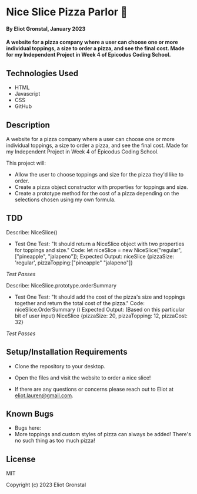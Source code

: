 # Nice Slice Pizza Parlor 🍕

#### By Eliot Gronstal, January 2023

#### A website for a pizza company where a user can choose one or more individual toppings, a size to order a pizza, and see the final cost. Made for my Independent Project in Week 4 of Epicodus Coding School.

## Technologies Used

* HTML
* Javascript
* CSS
* GitHub

## Description

A website for a pizza company where a user can choose one or more individual toppings, a size to order a pizza, and see the final cost. Made for my Independent Project in Week 4 of Epicodus Coding School.

This project will:
* Allow the user to choose toppings and size for the pizza they'd like to order.
* Create a pizza object constructor with properties for toppings and size.
* Create a prototype method for the cost of a pizza depending on the selections chosen using my own formula.

## TDD

Describe: NiceSlice()

* Test One
Test: "It should return a NiceSlice object with two properties for toppings and size."
Code: 
let niceSlice = new NiceSlice("regular", ["pineapple", "jalapeno"]);
Expected Output: niceSlice {pizzaSize: 'regular', pizzaTopping:["pineapple" "jalapeno"]}

<!-- function NiceSlice(pizzaSize, pizzaTopping) {
  this.pizzaSize = pizzaSize;
  this.pizzaTopping = pizzaTopping;
} -->

*Test Passes*

Describe: NiceSlice.prototype.orderSummary

* Test One
Test: "It should add the cost of the pizza's size and toppings together and return the total cost of the pizza."
Code: 
niceSlice.OrderSummary ()
Expected Output: (Based on this particular bit of user input) NiceSlice {pizzaSize: 20, pizzaTopping: 12, pizzaCost: 32}

<!-- NiceSlice.prototype.orderSummary = function() {
  this.pizzaCost = (this.pizzaSize + this.pizzaTopping);
  return this.pizzaCost;
} -->

*Test Passes*

## Setup/Installation Requirements

* Clone the repository to your desktop.
* Open the files and visit the website to order a nice slice!

* If there are any questions or concerns please reach out to Eliot at eliot.lauren@gmail.com.

## Known Bugs

* Bugs here:
* More toppings and custom styles of pizza can always be added! There's no such thing as too much pizza!

## License

MIT

Copyright (c) 2023 Eliot Gronstal